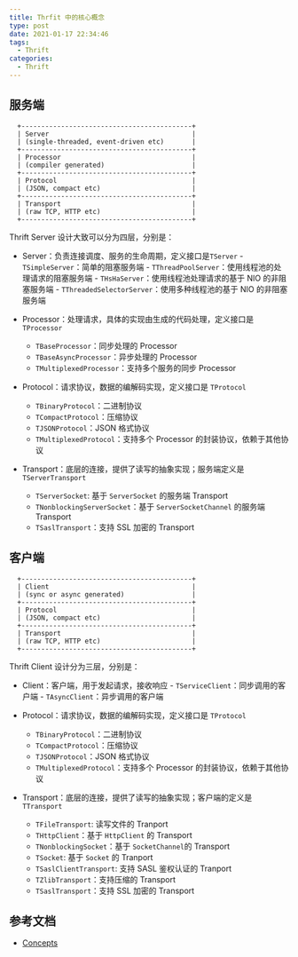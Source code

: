 ```yaml
---
title: Thrfit 中的核心概念
type: post
date: 2021-01-17 22:34:46
tags:
  - Thrift
categories:
  - Thrift
---
```


## 服务端

```
  +-------------------------------------------+
  | Server                                    |
  | (single-threaded, event-driven etc)       |
  +-------------------------------------------+
  | Processor                                 |
  | (compiler generated)                      |
  +-------------------------------------------+
  | Protocol                                  |
  | (JSON, compact etc)                       |
  +-------------------------------------------+
  | Transport                                 |
  | (raw TCP, HTTP etc)                       |
  +-------------------------------------------+
```

Thrift Server 设计大致可以分为四层，分别是：

- Server：负责连接调度、服务的生命周期，定义接口是`TServer` - `TSimpleServer`：简单的阻塞服务端 - `TThreadPoolServer`：使用线程池的处理请求的阻塞服务端 - `THsHaServer`：使用线程池处理请求的基于 NIO 的非阻塞服务端 - `TThreadedSelectorServer`：使用多种线程池的基于 NIO 的非阻塞服务端

- Processor：处理请求，具体的实现由生成的代码处理，定义接口是 `TProcessor`

  - `TBaseProcessor`：同步处理的 Processor
  - `TBaseAsyncProcessor`：异步处理的 Processor
  - `TMultiplexedProcessor`：支持多个服务的同步 Processor

- Protocol：请求协议，数据的编解码实现，定义接口是 `TProtocol`

  - `TBinaryProtocol`：二进制协议
  - `TCompactProtocol`：压缩协议
  - `TJSONProtocol`：JSON 格式协议
  - `TMultiplexedProtocol`：支持多个 Processor 的封装协议，依赖于其他协议

- Transport：底层的连接，提供了读写的抽象实现；服务端定义是 `TServerTransport`
  - `TServerSocket`: 基于 `ServerSocket` 的服务端 Transport
  - `TNonblockingServerSocket`：基于 `ServerSocketChannel` 的服务端 Transport
  - `TSaslTransport`：支持 SSL 加密的 Transport

## 客户端

```
  +-------------------------------------------+
  | Client                                    |
  | (sync or async generated)                 |
  +-------------------------------------------+
  | Protocol                                  |
  | (JSON, compact etc)                       |
  +-------------------------------------------+
  | Transport                                 |
  | (raw TCP, HTTP etc)                       |
  +-------------------------------------------+
```

Thrift Client 设计分为三层，分别是：

- Client：客户端，用于发起请求，接收响应 - `TServiceClient`：同步调用的客户端 - `TAsyncClient`：异步调用的客户端

- Protocol：请求协议，数据的编解码实现，定义接口是 `TProtocol`

  - `TBinaryProtocol`：二进制协议
  - `TCompactProtocol`：压缩协议
  - `TJSONProtocol`：JSON 格式协议
  - `TMultiplexedProtocol`：支持多个 Processor 的封装协议，依赖于其他协议

- Transport：底层的连接，提供了读写的抽象实现；客户端的定义是 `TTransport`
  - `TFileTransport`: 读写文件的 Tranport
  - `THttpClient`：基于 `HttpClient` 的 Transport
  - `TNonblockingSocket`：基于 `SocketChannel`的 Transport
  - `TSocket`: 基于 `Socket` 的 Tranport
  - `TSaslClientTransport`: 支持 SASL 鉴权认证的 Tranport
  - `TZlibTransport`：支持压缩的 Transport
  - `TSaslTransport`：支持 SSL 加密的 Transport

## 参考文档

- [Concepts](https://thrift.apache.org/docs/concepts.html)
